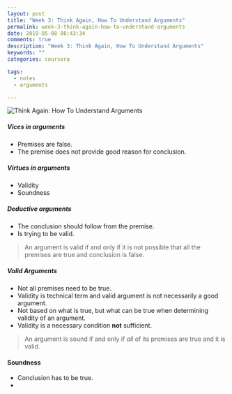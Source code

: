```yaml
---
layout: post
title: "Week 3: Think Again, How To Understand Arguments"
permalink: week-3-think-again-how-to-understand-arguments
date: 2019-05-08 08:43:34
comments: true
description: "Week 3: Think Again, How To Understand Arguments"
keywords: ""
categories: coursera

tags:
  - notes
  - arguments

---
```


![Think Again: How To Understand Arguments](/images/think-again.png)

##### Vices in arguments
* Premises are false.
* The premise does not provide good reason for conclusion.

##### Virtues in arguments
* Validity
* Soundness

##### Deductive arguments
* The conclusion should follow from the premise.
* Is trying to be valid.

> An argument is valid if and only if it is not possible that all the premises are true and conclusion is false.

##### Valid Arguments
* Not all premises need to be true.
* Validity is technical term and valid argument is not necessarily a good argument.
* Not based on what is true, but what can be true when determining validity of an argument.
* Validity is a necessary condition __not__ sufficient.

> An argument is sound if and only if _all_ of its premises are true and it is valid.

#### Soundness
* Conclusion has to be true.
* 
